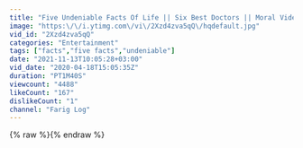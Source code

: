 ```yaml
---
title: "Five Undeniable Facts Of Life || Six Best Doctors || Moral Videos"
image: "https:\/\/i.ytimg.com\/vi\/2Xzd4zva5qQ\/hqdefault.jpg"
vid_id: "2Xzd4zva5qQ"
categories: "Entertainment"
tags: ["facts","five facts","undeniable"]
date: "2021-11-13T10:05:28+03:00"
vid_date: "2020-04-18T15:05:35Z"
duration: "PT1M40S"
viewcount: "4488"
likeCount: "167"
dislikeCount: "1"
channel: "Farig Log"
---
```

{% raw %}{% endraw %}
